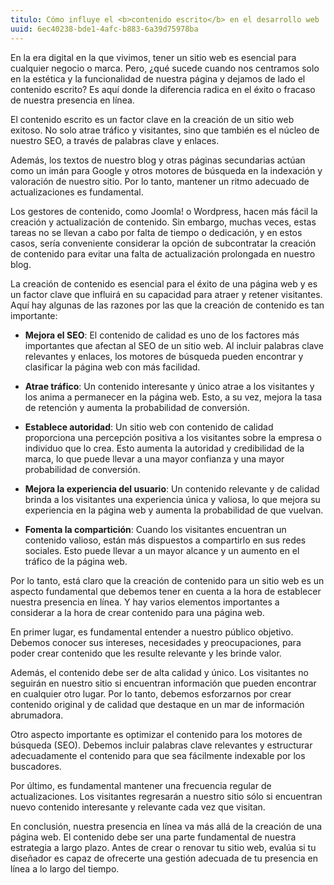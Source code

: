 ```yaml
---
titulo: Cómo influye el <b>contenido escrito</b> en el desarrollo web
uuid: 6ec40238-bde1-4afc-b883-6a39d75978ba
---
```


En la era digital en la que vivimos, tener un sitio web es esencial para cualquier negocio o marca. Pero, ¿qué sucede cuando nos centramos solo en la estética y la funcionalidad de nuestra página y dejamos de lado el contenido escrito? Es aquí donde la diferencia radica en el éxito o fracaso de nuestra presencia en línea.

El contenido escrito es un factor clave en la creación de un sitio web exitoso. No solo atrae tráfico y visitantes, sino que también es el núcleo de nuestro SEO, a través de palabras clave y enlaces.

Además, los textos de nuestro blog y otras páginas secundarias actúan como un imán para Google y otros motores de búsqueda en la indexación y valoración de nuestro sitio. Por lo tanto, mantener un ritmo adecuado de actualizaciones es fundamental.

Los gestores de contenido, como Joomla! o Wordpress, hacen más fácil la creación y actualización de contenido. Sin embargo, muchas veces, estas tareas no se llevan a cabo por falta de tiempo o dedicación, y en estos casos, sería conveniente considerar la opción de subcontratar la creación de contenido para evitar una falta de actualización prolongada en nuestro blog.

La creación de contenido es esencial para el éxito de una página web y es un factor clave que influirá en su capacidad para atraer y retener visitantes. Aquí hay algunas de las razones por las que la creación de contenido es tan importante:

- **Mejora el SEO**: El contenido de calidad es uno de los factores más importantes que afectan al SEO de un sitio web. Al incluir palabras clave relevantes y enlaces, los motores de búsqueda pueden encontrar y clasificar la página web con más facilidad.

- **Atrae tráfico**: Un contenido interesante y único atrae a los visitantes y los anima a permanecer en la página web. Esto, a su vez, mejora la tasa de retención y aumenta la probabilidad de conversión.

- **Establece autoridad**: Un sitio web con contenido de calidad proporciona una percepción positiva a los visitantes sobre la empresa o individuo que lo crea. Esto aumenta la autoridad y credibilidad de la marca, lo que puede llevar a una mayor confianza y una mayor probabilidad de conversión.

- **Mejora la experiencia del usuario**: Un contenido relevante y de calidad brinda a los visitantes una experiencia única y valiosa, lo que mejora su experiencia en la página web y aumenta la probabilidad de que vuelvan.

- **Fomenta la compartición**: Cuando los visitantes encuentran un contenido valioso, están más dispuestos a compartirlo en sus redes sociales. Esto puede llevar a un mayor alcance y un aumento en el tráfico de la página web.

Por lo tanto, está claro que la creación de contenido para un sitio web es un aspecto fundamental que debemos tener en cuenta a la hora de establecer nuestra presencia en línea. Y hay varios elementos importantes a considerar a la hora de crear contenido para una página web.

En primer lugar, es fundamental entender a nuestro público objetivo. Debemos conocer sus intereses, necesidades y preocupaciones, para poder crear contenido que les resulte relevante y les brinde valor.

Además, el contenido debe ser de alta calidad y único. Los visitantes no seguirán en nuestro sitio si encuentran información que pueden encontrar en cualquier otro lugar. Por lo tanto, debemos esforzarnos por crear contenido original y de calidad que destaque en un mar de información abrumadora.

Otro aspecto importante es optimizar el contenido para los motores de búsqueda (SEO). Debemos incluir palabras clave relevantes y estructurar adecuadamente el contenido para que sea fácilmente indexable por los buscadores.

Por último, es fundamental mantener una frecuencia regular de actualizaciones. Los visitantes regresarán a nuestro sitio sólo si encuentran nuevo contenido interesante y relevante cada vez que visitan.

En conclusión, nuestra presencia en línea va más allá de la creación de una página web. El contenido debe ser una parte fundamental de nuestra estrategia a largo plazo. Antes de crear o renovar tu sitio web, evalúa si tu diseñador es capaz de ofrecerte una gestión adecuada de tu presencia en línea a lo largo del tiempo.
